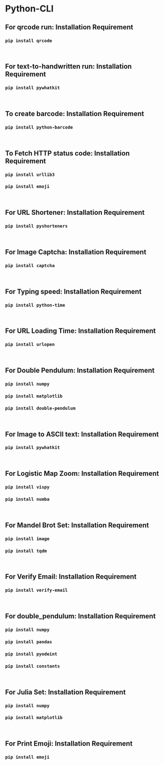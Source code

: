 # Python-CLI

<h2><b>For qrcode run: Installation Requirement</b></h2>
<h3><code>pip install qrcode</code></h3>
<br>
<h2><b>For text-to-handwritten run: Installation Requirement</b></h2>
<h3><code>pip install pywhatkit</code></h3>
<br>
<h2><b>To create barcode: Installation Requirement</b></h2>
<h3><code>pip install python-barcode</code></h3>
<br>
<h2><b>To Fetch HTTP status code: Installation Requirement</b></h2>
<h3><code>pip install urllib3</code><h3>
<h3><code>pip install emoji</code></h3>
<br>
<h2><b>For URL Shortener: Installation Requirement</b></h2>
<h3><code>pip install pyshorteners</code></h3>
<br>
<h2><b>For Image Captcha: Installation Requirement</b></h2>
<h3><code>pip install captcha</code></h3>
<br>
<h2><b>For Typing speed: Installation Requirement</b></h2>
<h3><code>pip install python-time</code></h3>
<br>
<h2><b>For URL Loading Time: Installation Requirement</b></h2>
<h3><code>pip install urlopen</code></h3>
<br>
<h2><b>For Double Pendulum: Installation Requirement</b></h2>
<h3><code>pip install numpy</code></h3>
<h3><code>pip install matplotlib</code></h3>
<h3><code>pip install double-pendulum</code></h3>
<br>
  
<h2><b>For Image to ASCII text: Installation Requirement</b></h2>
<h3><code>pip install pywhatkit</code></h3>
<br>
<h2><b>For Logistic Map Zoom: Installation Requirement</b></h2>
<h3><code>pip install vispy</code></h3>
<h3><code>pip install numba</code></h3>
<br>
<h2><b>For Mandel Brot Set: Installation Requirement</b></h2>
<h3><code>pip install image</code></h3>
<h3><code>pip install tqdm</code></h3>
<br>
<h2><b>For Verify Email: Installation Requirement</b></h2>
<h3><code>pip install verify-email</code></h3>
<br>
<h2><b>For double_pendulum: Installation Requirement</b></h2>
<h3><code>pip install numpy</code></h3>
<h3><code>pip install pandas</code></h3>
<h3><code>pip install pyodeint</code></h3>
<h3><code>pip install constants</code></h3>
<br>
<h2><b>For Julia Set: Installation Requirement</b></h2>
<h3><code>pip install numpy</code></h3>
<h3><code>pip install matplotlib</code></h3>
<br> 
<h2><b>For Print Emoji: Installation Requirement</b></h2>
<h3><code>pip install emoji</code></h3>

